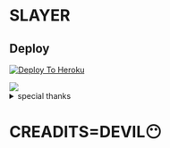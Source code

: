 # SLAYER

## Deploy
[![Deploy To Heroku](https://www.herokucdn.com/deploy/button.svg)](https://dashboard.heroku.com/new?button-url=https%3A%2F%2Fgithub.com%2FlucifKING-USER1%2FSLAYER.0&template=https%3A%2F%2Fgithub.com%2KING-USER1%2FSLAYER)


<img src="https://telegra.ph/file/8893e4a7a54a4d2c6ba91.jpg"/>



<details>
<summary> special thanks </summary>
<b>LEGEND X (@LEGENDX22) A CODER AND HELPER AND FRIEND</b>
<h1>#TEAMLEGEND</h1>
</details>

# CREADITS=DEVIL😶
